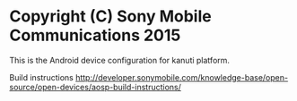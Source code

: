 Copyright (C) Sony Mobile Communications 2015
=============================================

This is the Android device configuration for kanuti platform.

Build instructions
http://developer.sonymobile.com/knowledge-base/open-source/open-devices/aosp-build-instructions/

